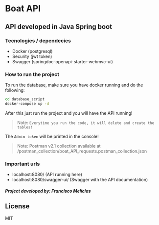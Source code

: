 # Boat API
## API developed in Java Spring boot

### Tecnologies / dependecies

- Docker (postgresql)
- Security (jwt token)
- Swagger (springdoc-openapi-starter-webmvc-ui)


### How to run the project
To run the database, make sure you have docker running and do the following:
```sh
cd database_script
docker-compose up -d 
```

After this just run the project and you will have the API running!
> Note: `Everytime you run the code, it will delete and create the tables!`

The `Admin token` will be printed in the console!

> Note: Postman v2.1 collection available at /postman_collection/boat_API_requests.postman_collection.json

### Important urls
- localhost:8080/ (API running here)
- localhost:8080/swagger-ui/ (Swagger with the API documentation)


##### Project developed by: Francisco Melícias

## License

MIT